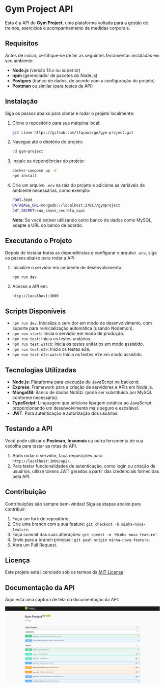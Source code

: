 
# Gym Project API

Esta é a API do **Gym Project**, uma plataforma voltada para a gestão de treinos, exercícios e acompanhamento de medidas corporais.

## Requisitos

Antes de iniciar, certifique-se de ter as seguintes ferramentas instaladas em seu ambiente:

- **Node.js** (versão 14.x ou superior)
- **npm** (gerenciador de pacotes do Node.js)
- **Postgres** (banco de dados, de acordo com a configuração do projeto)
- **Postman** ou similar (para testes da API)

## Instalação

Siga os passos abaixo para clonar e rodar o projeto localmente:

1. Clone o repositório para sua máquina local:
   ```bash
   git clone https://github.com/lfqcamargo/gym-project.git
   ```

2. Navegue até o diretório do projeto:
   ```bash
   cd gym-project
   ```

3. Instale as dependências do projeto:
   ```bash
   docker-compose up -d
   npm install
   ```

4. Crie um arquivo `.env` na raiz do projeto e adicione as variáveis de ambiente necessárias, como exemplo:

   ```bash
   PORT=3000
   DATABASE_URL=mongodb://localhost:27017/gymproject
   JWT_SECRET=sua_chave_secreta_aqui
   ```

   **Nota**: Se você estiver utilizando outro banco de dados como MySQL, adapte a URL do banco de acordo.

## Executando o Projeto

Depois de instalar todas as dependências e configurar o arquivo `.env`, siga os passos abaixo para rodar a API:

1. Inicialize o servidor em ambiente de desenvolvimento:
   ```bash
   npm run dev
   ```

2. Acesse a API em:
   ```
   http://localhost:3000
   ```

## Scripts Disponíveis

- `npm run dev`: Inicializa o servidor em modo de desenvolvimento, com suporte para reinicialização automática (usando Nodemon).
- `npm run start`: Inicia o servidor em modo de produção.
- `npm run test`: Inicia os testes unitários.
- `npm run test:watch`: Inicia os testes unitários em modo assistido.
- `npm run test:e2e`: Inicia os testes e2e.
- `npm run test:e2e:watch`: Inicia os testes e2e em modo assistido.

## Tecnologias Utilizadas

- **Node.js**: Plataforma para execução do JavaScript no backend.
- **Express**: Framework para a criação de servidores e APIs em Node.js.
- **MongoDB**: Banco de dados NoSQL (pode ser substituído por MySQL conforme necessário).
- **TypeScript**: Linguagem que adiciona tipagem estática ao JavaScript, proporcionando um desenvolvimento mais seguro e escalável.
- **JWT**: Para autenticação e autorização dos usuários.

## Testando a API

Você pode utilizar o **Postman**, **Insomnia** ou outra ferramenta de sua escolha para testar as rotas da API.

1. Após rodar o servidor, faça requisições para `http://localhost:3000/api/`.
2. Para testar funcionalidades de autenticação, como login ou criação de usuários, utilize tokens JWT gerados a partir das credenciais fornecidas pela API.

## Contribuição

Contribuições são sempre bem-vindas! Siga as etapas abaixo para contribuir:

1. Faça um fork do repositório.
2. Crie uma branch com a sua feature: `git checkout -b minha-nova-feature`.
3. Faça commit das suas alterações: `git commit -m 'Minha nova feature'`.
4. Envie para a branch principal: `git push origin minha-nova-feature`.
5. Abra um Pull Request.

## Licença

Este projeto está licenciado sob os termos da [MIT License](./LICENSE).

## Documentação da API

Aqui está uma captura de tela da documentação da API:

![Documentação da API](./api_docs.png)